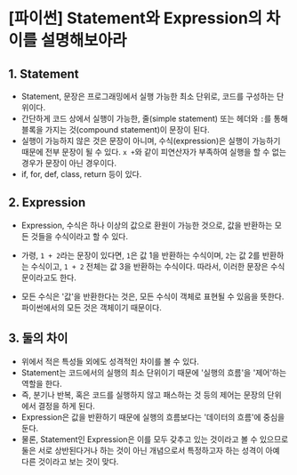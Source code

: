 # [파이썬] Statement와 Expression의 차이를 설명해보아라







## 1. Statement

+ Statement, 문장은 프로그래밍에서 실행 가능한 최소 단위로, 코드를 구성하는 단위이다.
+ 간단하게 코드 상에서 실행이 가능한, 줄(simple statement) 또는 헤더와 `:`를 통해 블록을 가지는 것(compound statement)이 문장이 된다.
+ 실행이 가능하지 않은 것은 문장이 아니며, 수식(expression)은 실행이 가능하기 때문에 전부 문장이 될 수 있다. `x +`와 같이 피연산자가 부족하여 실행을 할 수 없는 경우가 문장이 아닌 경우이다.
+ if, for, def, class, return 등이 있다.







## 2. Expression

+ Expression, 수식은 하나 이상의 값으로 환원이 가능한 것으로, 값을 반환하는 모든 것들을 수식이라고 할 수 있다.
+ 가령, `1 + 2`라는 문장이 있다면, `1`은 값 1을 반환하는 수식이며, `2`는 값 2를 반환하는 수식이고, `1 + 2` 전체는 값 3을 반환하는 수식이다. 따라서, 이러한 문장은 수식문이라고도 한다.

+ 모든 수식은 '값'을 반환한다는 것은, 모든 수식이 객체로 표현될 수 있음을 뜻한다. 파이썬에서의 모든 것은 객체이기 때문이다.







## 3. 둘의 차이

+ 위에서 적은 특성들 외에도 성격적인 차이를 볼 수 있다.
+ Statement는 코드에서의 실행의 최소 단위이기 때문에 '실행의 흐름'을 '제어'하는 역할을 한다. 
+ 즉, 분기나 반복, 혹은 코드를 실행하지 않고 패스하는 것 등의 제어는 문장의 단위에서 결정을 하게 된다.
+ Expression은 값을 반환하기 때문에 실행의 흐름보다는 '데이터의 흐름'에 중심을 둔다.
+ 물론, Statement인 Expression은 이를 모두 갖추고 있는 것이라고 볼 수 있으므로 둘은 서로 상반된다거나 하는 것이 아닌 개념으로서 특정하고자 하는 성격이 아예 다른 것이라고 보는 것이 맞다.


